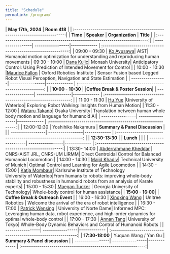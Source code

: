 ```yaml
---
title: "Schedule"
permalink: /program/
---
```


<!--Concerning different [time zones](https://www.worldtimebuddy.com/?qm=1&lid=8,1816670,2988507,2643743&h=1816670&date=2021-6-4&sln=9-18&hf=1), please check the **same** program in: [CEST time (GMT +2)]({{ "/program-cest/"}}){: .btn .btn--success .btn--medium} or [PDT Time]({{ "/program-pdt/"}}){: .btn .btn--success .btn--medium}. -->


| **May 17th, 2024** | **Room 418**                                      |
| :-------------------------------------------------------------------------:|
| **Time** | **Speaker**          | **Organization** |                   **Title**                                      |
| :-------------------------------------------------------------------------:|
| -----------------| -----------------|------------- | :-------------------------------------------------------------:|
| 09:00 - 09:30 | [Ko Ayusawa](/ayusawa/)| AIST|    Humanoid motion optimization for understanding and reproducing human movements
| 09:30 - 10:00    | [Dana Kulic](/kulic/)| Monash University|  Anticipatory Control: Using Prediction of Intended Movement for Control |
| 10:00 - 10:30    |[Maurice Fallon](/fallon/) | Oxford Robotics Institute | Sensor Fusion based Legged Robot Visual Perception, Navigation and State Estimation |
| -----------------| -----------------|------------- | :-------------------------------------------------------------: |
|  **10:00 - 10:30** |  |**Coffee Break & Poster Session**|
| -----------------| -----------------|------------- | :-------------------------------------------------------------: |
| 11:00 - 11:30    | [Hu Yue](/yue/)     |University of Waterloo| Exploring Robot Walking: Insights from Human Motion|
| 11:30 - 12:00    |  [Wataru Takano](/takano/)|  Osaka University|  Translation between human whole body motion and language for humanoid AI|
| -----------------| -----------------|------------- | :-------------------------------------------------------------: |
| 12:00-12:30      | Yoshihiko Nakamura          | **Summary & Panel Discussion** |                                                         |
| -----------------| -----------------|------------- | :-------------------------------------------------------------: |
| **12:30-13:30**  |           | **Lunch**          |  |                                                         |
| -----------------| -----------------|------------- | :-------------------------------------------------------------:|
| 13:30- 14:00    | [Abderrahmane Kheddar](/kheddar/)  | CNRS-AIST JRL, CNRS-UM LIRMM| Direct Centroidal Control for Balanced Humanoid Locomotion |
| 14:00 - 14:30    | [Majid Khadiv](/khadiv/)| Technical University of Munich| Optimal Control and Learning for Agile Locomotion |
| 14:30 - 15:00    | [Katja Mombaur](/mombaur/)| Karlsruhe Institute of Technology <br/> University of Waterloo|From humans to robots: improving whole-body stability and robustness in humanoid robots from an analysis of Karate experts| 
| 15:00 - 15:30    | [Maegan Tucker](/tucker/) | Georgia University of Technology| Whole-body control for human assistance| 
| **15:00 - 16:00**|    |  **Coffee Break & Outreach Event** | 
| 16:00 - 16:30    |  [Xingxing Wang](/xingxing) | Unitree Robotics | Welcome the arrival of the era of robot intelligence | 
| 16:30 - 17:00    | [Patrick Wensing](/wensing/)    |  University of Norte Dame|  Informed MPC: Leveraging human data, robot experience, and high-order dynamics for optimal whole-body control |
| 17:00 - 17:30    | [Annan Tang](/annan/)| University of Tokyo| Whole-Body Dynamic Behaviors and Control of Humanoid Robots |
| -----------------| -----------------|------------- | :-------------------------------------------------------------:|
| **17:30-18:00**  | Yuquan Wang / Yan Gu          | **Summary & Panel discussion**          | 
| -----------------| -----------------|------------- | :-------------------------------------------------------------:|


